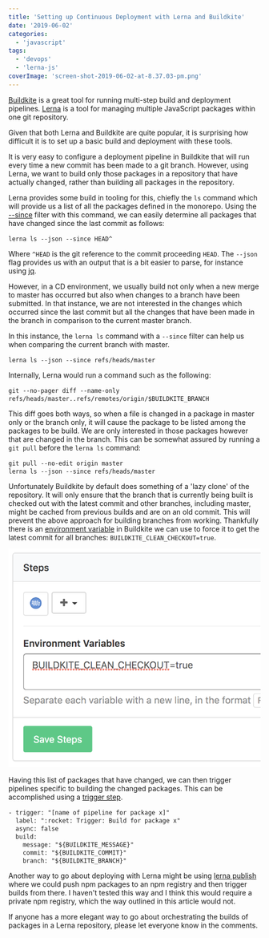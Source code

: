 ```yaml
---
title: 'Setting up Continuous Deployment with Lerna and Buildkite'
date: '2019-06-02'
categories:
  - 'javascript'
tags:
  - 'devops'
  - 'lerna-js'
coverImage: 'screen-shot-2019-06-02-at-8.37.03-pm.png'
---
```


[Buildkite](https://buildkite.com/) is a great tool for running multi-step build and deployment pipelines. [Lerna](https://github.com/lerna/lerna) is a tool for managing multiple JavaScript packages within one git repository.

Given that both Lerna and Buildkite are quite popular, it is surprising how difficult it is to set up a basic build and deployment with these tools.

It is very easy to configure a deployment pipeline in Buildkite that will run every time a new commit has been made to a git branch. However, using Lerna, we want to build only those packages in a repository that have actually changed, rather than building all packages in the repository.

Lerna provides some build in tooling for this, chiefly the `ls` command which will provide us a list of all the packages defined in the monorepo. Using the [\--since](https://github.com/lerna/lerna/tree/master/core/filter-options#--since-ref) filter with this command, we can easily determine all packages that have changed since the last commit as follows:

```
lerna ls --json --since HEAD^
```

Where `^HEAD` is the git reference to the commit proceeding `HEAD`. The `--json` flag provides us with an output that is a bit easier to parse, for instance using [jq](https://stedolan.github.io/jq/).

However, in a CD environment, we usually build not only when a new merge to master has occurred but also when changes to a branch have been submitted. In that instance, we are not interested in the changes which occurred since the last commit but all the changes that have been made in the branch in comparison to the current master branch.

In this instance, the `lerna ls` command with a `--since` filter can help us when comparing the current branch with master.

```
lerna ls --json --since refs/heads/master
```

Internally, Lerna would run a command such as the following:

```
git --no-pager diff --name-only refs/heads/master..refs/remotes/origin/$BUILDKITE_BRANCH
```

This diff goes both ways, so when a file is changed in a package in master only or the branch only, it will cause the package to be listed among the packages to be build. We are only interested in those packages however that are changed in the branch. This can be somewhat assured by running a `git pull` before the `lerna ls` command:

```
git pull --no-edit origin master
lerna ls --json --since refs/heads/master
```

Unfortunately Buildkite by default does something of a 'lazy clone' of the repository. It will only ensure that the branch that is currently being built is checked out with the latest commit and other branches, including master, might be cached from previous builds and are on an old commit. This will prevent the above approach for building branches from working. Thankfully there is an [environment variable](https://buildkite.com/docs/pipelines/environment-variables) in Buildkite we can use to force it to get the latest commit for all branches: `BUILDKITE_CLEAN_CHECKOUT=true`.

![](images/screen-shot-2019-05-31-at-8.00.20-am.png)

Having this list of packages that have changed, we can then trigger pipelines specific to building the changed packages. This can be accomplished using a [trigger step](https://buildkite.com/docs/pipelines/trigger-step).

```
- trigger: "[name of pipeline for package x]"
  label: ":rocket: Trigger: Build for package x"
  async: false
  build:
    message: "${BUILDKITE_MESSAGE}"
    commit: "${BUILDKITE_COMMIT}"
    branch: "${BUILDKITE_BRANCH}"
```

Another way to go about deploying with Lerna might be using [lerna publish](https://github.com/lerna/lerna/tree/master/commands/publish) where we could push npm packages to an npm registry and then trigger builds from there. I haven't tested this way and I think this would require a private npm registry, which the way outlined in this article would not.

If anyone has a more elegant way to go about orchestrating the builds of packages in a Lerna repository, please let everyone know in the comments.
